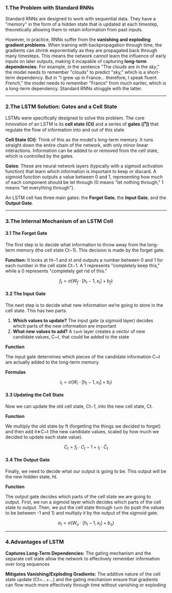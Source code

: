 ### 1.The Problem with Standard RNNs

Standard RNNs are designed to work with sequential data. They have a "memory" in the form of a hidden state that is updated at each timestep, theoretically allowing them to retain information from past inputs.

However, in practice, RNNs suffer from the **vanishing and exploding gradient problems**. When training with backpropagation through time, the gradients can shrink exponentially as they are propagated back through many timesteps. This means the network cannot learn the influence of early inputs on later outputs, making it incapable of capturing **long-term dependencies**. For example, in the sentence "The clouds are in the _sky_," the model needs to remember "clouds" to predict "sky," which is a short-term dependency. But in "I grew up in France... therefore, I speak fluent _French_," the model needs to remember "France" from much earlier, which is a long-term dependency. Standard RNNs struggle with the latter.

***
### 2.The LSTM Solution: Gates and a Cell State

LSTMs were specifically designed to solve this problem. The core innovation of an LSTM is its **cell state (Ct​)** and a series of **gates (门)** that regulate the flow of information into and out of this state

**Cell State (Ct​)**: Think of this as the model's long-term memory. It runs straight down the entire chain of the network, with only minor linear interactions. Information can be added to or removed from the cell state, which is controlled by the gates.

**Gates**: These are neural network layers (typically with a sigmoid activation function) that learn which information is important to keep or discard. A sigmoid function outputs a value between 0 and 1, representing how much of each component should be let through (0 means "let nothing through," 1 means "let everything through").

An LSTM cell has three main gates: the **Forget Gate**, the **Input Gate**, and the **Output Gate**.

***
### 3.The Internal Mechanism of an LSTM Cell

#### 3.1 The Forget Gate

The first step is to decide what information to throw away from the long-term memory (the cell state Ct−1​). This decision is made by the forget gate.

**Function:** It looks at ht−1​ and xt​ and outputs a number between 0 and 1 for each number in the cell state Ct−1​. A 1 represents "completely keep this," while a 0 represents "completely get rid of this."

$$f_{t}=\sigma(W_{f}·[h_{t}-1,x_{t}]+b_{f})$$

#### 3.2 The Input Gate

The next step is to decide what new information we’re going to store in the cell state. This has two parts.

1. **Which values to update?** The input gate (a sigmoid layer) decides which parts of the new information are important
2. **What new values to add?** A `tanh` layer creates a vector of new candidate values, C~t​, that could be added to the state

**Function**

The input gate determines which pieces of the candidate information C~t​ are actually added to the long-term memory.

**Formulas**

$$i_{t}=\sigma(W_{i}·[h_{t}-1,x_t]+b_{i})$$

#### 3.3 Updating the Cell State

Now we can update the old cell state, Ct−1​, into the new cell state, Ct​.

**Function**

We multiply the old state by ft​ (forgetting the things we decided to forget) and then add it​∗C~t​ (the new candidate values, scaled by how much we decided to update each state value).

$$C_{t}=f_{t}·C_{t}-1+i_{t}·\widetilde{C}_{t}$$
#### 3.4 The Output Gate

Finally, we need to decide what our output is going to be. This output will be the new hidden state, ht​.

**Function**

The output gate decides which parts of the cell state we are going to output. First, we run a sigmoid layer which decides which parts of the cell state to output. Then, we put the cell state through `tanh` (to push the values to be between -1 and 1) and multiply it by the output of the sigmoid gate.

$$\sigma_{t}=\sigma(W_{o}·[h_{t}-1,x_{t}]+b_o)$$

***
### 4.Advantages of LSTM 

**Captures Long-Term Dependencies:** The gating mechanism and the separate cell state allow the network to effectively remember information over long sequences

**Mitigates Vanishing/Exploding Gradients:** The additive nature of the cell state update (Ct​=...+...) and the gating mechanism ensure that gradients can flow much more effectively through time without vanishing or exploding

